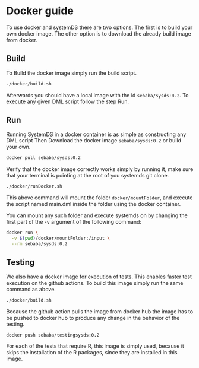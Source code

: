 <!--
{% comment %}
Modifications Copyright 2020 Graz University of Technology

Licensed to the Apache Software Foundation (ASF) under one or more
contributor license agreements.  See the NOTICE file distributed with
this work for additional information regarding copyright ownership.
The ASF licenses this file to you under the Apache License, Version 2.0
(the "License"); you may not use this file except in compliance with
the License.  You may obtain a copy of the License at

http://www.apache.org/licenses/LICENSE-2.0

Unless required by applicable law or agreed to in writing, software
distributed under the License is distributed on an "AS IS" BASIS,
WITHOUT WARRANTIES OR CONDITIONS OF ANY KIND, either express or implied.
See the License for the specific language governing permissions and
limitations under the License.
{% end comment %}
-->

# Docker guide

To use docker and systemDS there are two options.
The first is to build your own docker image.
The other option is to download the already build image from docker.

## Build

To Build the docker image simply run the build script.

```bash
./docker/build.sh
```

Afterwards you should have a local image with the id `sebaba/sysds:0.2`.
To execute any given DML script follow the step Run.

## Run

Running SystemDS in a docker container is as simple as constructing any DML script
Then Download the docker image `sebaba/sysds:0.2` or build your own.

```bash
docker pull sebaba/sysds:0.2
```

Verify that the docker image correctly works simply by running it, make sure that your terminal is pointing at the root of you systemds git clone.

```bash
./docker/runDocker.sh
```

This above command will mount the folder `docker/mountFolder`, and execute the script named main.dml inside the folder using the docker container.

You can mount any such folder and execute systemds on by changing the first part of the -v argument of the following command:

```bash
docker run \
  -v $(pwd)/docker/mountFolder:/input \
  --rm sebaba/sysds:0.2
```

## Testing

We also have a docker image for execution of tests.
This enables faster test execution on the github actions.
To build this image simply run the same command as above.

```bash
./docker/build.sh
```

Because the github action pulls the image from docker hub the image has to be pushed to docker hub to produce any change in the behavior of the testing.

```bash
docker push sebaba/testingsysds:0.2
```

For each of the tests that require R, this image is simply used, because it skips the installation of the R packages, since they are installed in this image.
